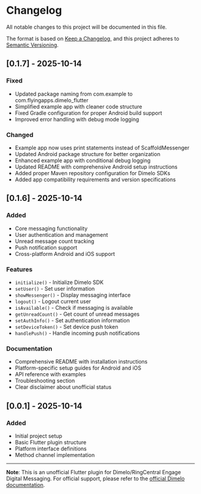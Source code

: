 # Changelog

All notable changes to this project will be documented in this file.

The format is based on [Keep a Changelog](https://keepachangelog.com/en/1.0.0/),
and this project adheres to [Semantic Versioning](https://semver.org/spec/v2.0.0.html).

## [0.1.7] - 2025-10-14

### Fixed
- Updated package naming from com.example to com.flyingapps.dimelo_flutter
- Simplified example app with cleaner code structure
- Fixed Gradle configuration for proper Android build support
- Improved error handling with debug mode logging

### Changed
- Example app now uses print statements instead of ScaffoldMessenger
- Updated Android package structure for better organization
- Enhanced example app with conditional debug logging
- Updated README with comprehensive Android setup instructions
- Added proper Maven repository configuration for Dimelo SDKs
- Added app compatibility requirements and version specifications

## [0.1.6] - 2025-10-14

### Added
- Core messaging functionality
- User authentication and management
- Unread message count tracking
- Push notification support
- Cross-platform Android and iOS support

### Features
- `initialize()` - Initialize Dimelo SDK
- `setUser()` - Set user information
- `showMessenger()` - Display messaging interface
- `logout()` - Logout current user
- `isAvailable()` - Check if messaging is available
- `getUnreadCount()` - Get count of unread messages
- `setAuthInfo()` - Set authentication information
- `setDeviceToken()` - Set device push token
- `handlePush()` - Handle incoming push notifications

### Documentation
- Comprehensive README with installation instructions
- Platform-specific setup guides for Android and iOS
- API reference with examples
- Troubleshooting section
- Clear disclaimer about unofficial status

## [0.0.1] - 2025-10-14

### Added
- Initial project setup
- Basic Flutter plugin structure
- Platform interface definitions
- Method channel implementation

---

**Note**: This is an unofficial Flutter plugin for Dimelo/RingCentral Engage Digital Messaging. 
For official support, please refer to the [official Dimelo documentation](https://mobile-messaging.dimelo.com/).